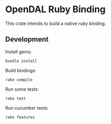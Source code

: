 # OpenDAL Ruby Binding

This crate intends to build a native ruby binding.

## Development

Install gems:

```shell
bundle install
```

Build bindings:

```shell
rake compile
```

Run some tests:

```shell
rake test
```

Run cucumber tests:

```shell
rake features
```